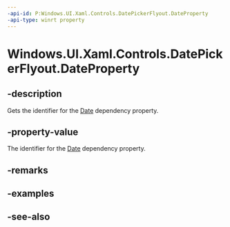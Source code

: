 ```yaml
---
-api-id: P:Windows.UI.Xaml.Controls.DatePickerFlyout.DateProperty
-api-type: winrt property
---
```


<!-- Property syntax
public Windows.UI.Xaml.DependencyProperty DateProperty { get; }
-->

# Windows.UI.Xaml.Controls.DatePickerFlyout.DateProperty

## -description
Gets the identifier for the [Date](datepickerflyout_date.md) dependency property.



## -property-value
The identifier for the [Date](datepickerflyout_date.md) dependency property.

## -remarks

## -examples

## -see-also
